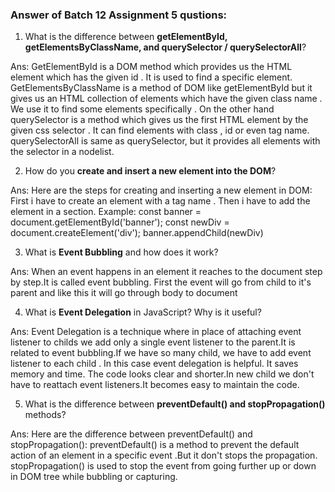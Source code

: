 
### Answer of Batch 12 Assignment 5 qustions:

1. What is the difference between **getElementById, getElementsByClassName, and querySelector / querySelectorAll**?

Ans: GetElementById is a DOM method which provides us the HTML element which has the given id . It is   used to find a specific element.
GetElementsByClassName is a method of DOM  like getElementById but it gives us an HTML collection of elements which have the given class name .
We use it to find some elements specifically .
On the other hand querySelector is a method which gives us the first HTML element by the given css selector . It can find elements with class , id or even tag name.
querySelectorAll is same as querySelector, but it provides all elements with the selector in a nodelist.


2. How do you **create and insert a new element into the DOM**?

Ans: Here are the steps for creating and inserting a new element in DOM:
    First i have to create an element with a tag name .
    Then i have to add the element in a section. 
Example:  const banner = document.getElementById('banner'); 
          const newDiv = document.createElement('div');
          banner.appendChild(newDiv) 
           

3. What is **Event Bubbling** and how does it work?

Ans: When an event happens in an element it reaches to the document step by step.It is called event bubbling. 
First the event will go from child to it's parent and like this it will go through body to document 


4. What is **Event Delegation** in JavaScript? Why is it useful?

Ans: Event Delegation is a technique where in place of attaching event listener to childs we add only a single event listener to the parent.It is related to event bubbling.If we have so many child, we have to add event listener to each child . In this case event delegation is helpful. It saves memory and time. The code looks clear and shorter.In new child we don't have to reattach event listeners.It becomes easy to maintain the code.


5. What is the difference between **preventDefault() and stopPropagation()** methods?

Ans: Here are the difference between preventDefault() and stopPropagation():
    preventDefault() is a method to prevent the default action of an element in a specific event .But it don't stops the propagation. 
    stopPropagation() is used to stop the event from going further up or down in DOM tree while bubbling or capturing.

